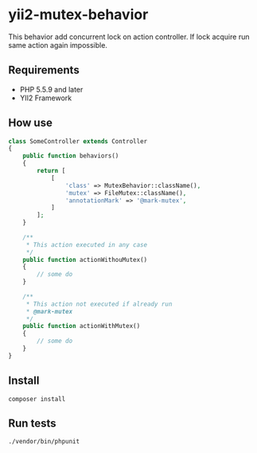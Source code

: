# yii2-mutex-behavior

This behavior add concurrent lock on action controller.
If lock acquire run same action again impossible.

## Requirements

- PHP 5.5.9 and later
- YII2 Framework

## How use
```php
class SomeController extends Controller
{
    public function behaviors()
    {
        return [
            [
                'class' => MutexBehavior::className(),
                'mutex' => FileMutex::className(),
                'annotationMark' => '@mark-mutex',
            ]
        ];
    }
        
    /**
     * This action executed in any case
     */
    public function actionWithouMutex()
    {
		// some do
    }
    
    /**
     * This action not executed if already run
     * @mark-mutex
     */
    public function actionWithMutex()
    {
		// some do
    }
}
```

## Install
```
composer install
```

## Run tests
```
./vendor/bin/phpunit
```
